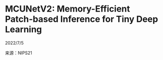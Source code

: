 # MCUNetV2: Memory-Efficient Patch-based Inference for Tiny Deep Learning  

2022/7/5    

来源：NIPS21  

